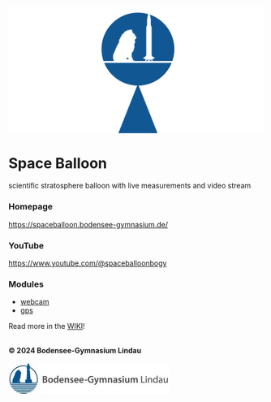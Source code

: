 ![Space Balloon](resources/images/spaceballoon.png "Space Balloon")

# Space Balloon
scientific stratosphere balloon with live measurements and video stream

### Homepage
https://spaceballoon.bodensee-gymnasium.de/

### YouTube
https://www.youtube.com/@spaceballoonbogy

### Modules
- [webcam](/webcam/)
- [gps](/gps/)

Read more in the [WIKI](https://github.com/BOGYLI/SpaceBalloon/wiki)!

\
**© 2024 Bodensee-Gymnasium Lindau**\
\
![BOGY](resources/images/bogy.jpg "BOGY")
